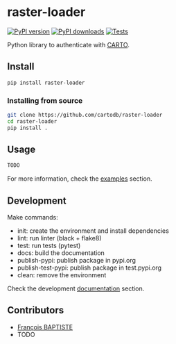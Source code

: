 # raster-loader

[![PyPI version](https://badge.fury.io/py/raster-loader.svg)](https://badge.fury.io/py/raster-loader)
[![PyPI downloads](https://img.shields.io/pypi/dm/raster-loader.svg)](https://pypistats.org/packages/raster-loader)
[![Tests](https://github.com/cartodb/raster-loader/actions/workflows/ci.yml/badge.svg)](https://github.com/cartodb/raster-loader/actions)

Python library to authenticate with [CARTO](carto.com).

## Install

```bash
pip install raster-loader
```

### Installing from source

```bash
git clone https://github.com/cartodb/raster-loader
cd raster-loader
pip install .
```

## Usage

```py
TODO
```

For more information, check the [examples](./examples) section.

## Development

Make commands:

- init: create the environment and install dependencies
- lint: run linter (black + flake8)
- test: run tests (pytest)
- docs: build the documentation
- publish-pypi: publish package in pypi.org
- publish-test-pypi: publish package in test.pypi.org
- clean: remove the environment

Check the development [documentation](./docs) section.

## Contributors

- [François BAPTISTE](https://github.com/francois-baptiste)
- TODO
